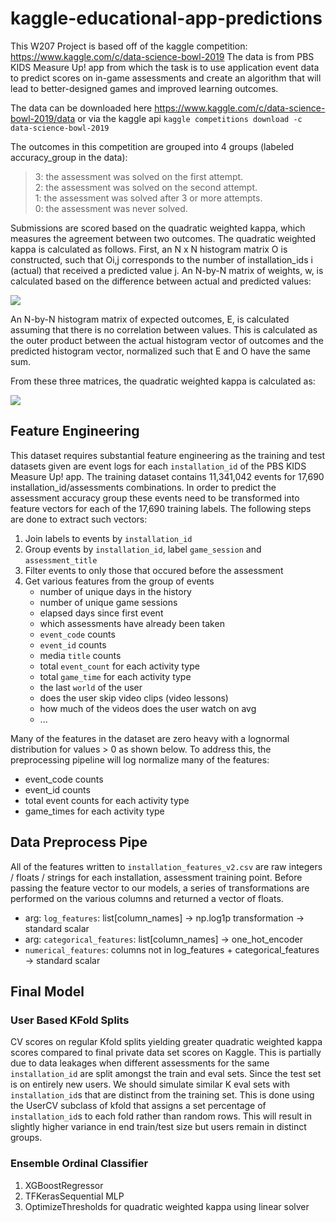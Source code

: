 # kaggle-educational-app-predictions

This W207 Project is based off of the kaggle competition: https://www.kaggle.com/c/data-science-bowl-2019
The data is from PBS KIDS Measure Up! app from which the task is to use application event data to predict scores on in-game assessments and create an algorithm that will lead to better-designed games and improved learning outcomes.

The data can be downloaded here https://www.kaggle.com/c/data-science-bowl-2019/data or via the kaggle api `kaggle competitions download -c data-science-bowl-2019`

The outcomes in this competition are grouped into 4 groups (labeled accuracy_group in the data):

> 3: the assessment was solved on the first attempt.  
> 2: the assessment was solved on the second attempt.  
> 1: the assessment was solved after 3 or more attempts.  
> 0: the assessment was never solved.   

Submissions are scored based on the quadratic weighted kappa, which measures the agreement between two outcomes. The quadratic weighted kappa is calculated as follows. First, an N x N histogram matrix O is constructed, such that Oi,j corresponds to the number of installation_ids i (actual) that received a predicted value j. An N-by-N matrix of weights, w, is calculated based on the difference between actual and predicted values:  
  
<img src="https://latex.codecogs.com/gif.latex?w_%7Bi%2Cj%7D%3D%20%5Cfrac%7B%28i-j%29%5E2%7D%7B%28N-1%29%5E2%7D">
 
An N-by-N histogram matrix of expected outcomes, E, is calculated assuming that there is no correlation between values.  This is calculated as the outer product between the actual histogram vector of outcomes and the predicted histogram vector, normalized such that E and O have the same sum.

From these three matrices, the quadratic weighted kappa is calculated as: 
  
<img src="https://latex.codecogs.com/gif.latex?K%20%3D%201%20-%20%28%5Csum_%7Bi%2Cj%7D%20w_%7Bi%2Cj%7DO_%7Bi%2Cj%7D%20/%20%5Csum_%7Bi%2Cj%7D%20w_%7Bi%2Cj%7DE_%7Bi%2Cj%7D%29">

## Feature Engineering
This dataset requires substantial feature engineering as the training and test datasets given are event logs for each `installation_id` of the PBS KIDS Measure Up! app. The training dataset contains 11,341,042 events for 17,690 installation_id/assessments combinations. 
In order to predict the assessment accuracy group these events need to be transformed into feature vectors for each of the 17,690 training labels. The following steps are done to extract such vectors:  

1. Join labels to events by `installation_id`
2. Group events by `installation_id`, label `game_session` and `assessment_title`
3. Filter events to only those that occured before the assessment
4. Get various features from the group of events
	- number of unique days in the history
	- number of unique game sessions
	- elapsed days since first event
	- which assessments have already been taken
	- `event_code` counts
	- `event_id` counts
	- media `title` counts
	- total `event_count` for each activity type
	- total `game_time` for each activity type
	- the last `world` of the user
	- does the user skip video clips (video lessons)
	- how much of the videos does the user watch on avg
	- ...  
	
Many of the features in the dataset are zero heavy with a lognormal distribution for values > 0 as shown below. To address this, the preprocessing pipeline will log normalize many of the features:

- event_code counts
- event_id counts
- total event counts for each activity type
- game_times for each activity type

## Data Preprocess Pipe
All of the features written to `installation_features_v2.csv` are raw integers / floats / strings for each installation, assessment training point. Before passing the feature vector to our models, a series of transformations are performed on the various columns and returned a vector of floats.

 - arg: `log_features`: list[column_names] -> np.log1p transformation -> standard scalar
 - arg: `categorical_features`: list[column_names] -> one_hot_encoder
 - `numerical_features`: columns not in log_features + categorical_features -> standard scalar

## Final Model
### User Based KFold Splits
CV scores on regular Kfold splits yielding greater quadratic weighted kappa scores compared to final private data set scores on Kaggle. This is partially due to data leakages when different assessments for the same `installation_id` are split amongst the train and eval sets. Since the test set is on entirely new users. We should simulate similar K eval sets with `installation_id`s that are distinct from the training set. This is done using the UserCV subclass of kfold that assigns a set percentage of `installation_id`s to each fold rather than random rows. This will result in slightly higher variance in end train/test size but users remain in distinct groups.

### Ensemble Ordinal Classifier
1. XGBoostRegressor
2. TFKerasSequential MLP
3. OptimizeThresholds for quadratic weighted kappa using linear solver
